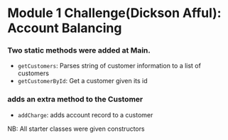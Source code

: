 # Module 1 Challenge(Dickson Afful): Account Balancing

### Two static methods were added at Main.
- `getCustomers`: Parses string of customer information to a list of customers
- `getCustomerById`: Get a customer given its id

### adds an extra method to the Customer
- `addCharge`: adds account record to a customer

NB: All starter classes were given constructors